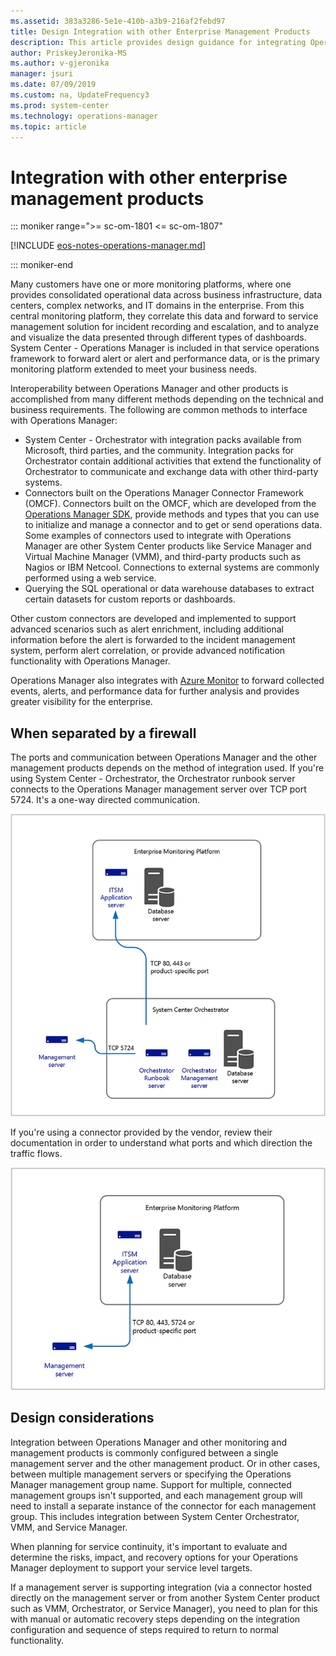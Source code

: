 ```yaml
---
ms.assetid: 383a3286-5e1e-410b-a3b9-216af2febd97
title: Design Integration with other Enterprise Management Products
description: This article provides design guidance for integrating Operations Manager with third-party enterprise management platforms.
author: PriskeyJeronika-MS
ms.author: v-gjeronika
manager: jsuri
ms.date: 07/09/2019
ms.custom: na, UpdateFrequency3
ms.prod: system-center
ms.technology: operations-manager
ms.topic: article
---
```


# Integration with other enterprise management products

::: moniker range=">= sc-om-1801 <= sc-om-1807"

[!INCLUDE [eos-notes-operations-manager.md](../includes/eos-notes-operations-manager.md)]

::: moniker-end

Many customers have one or more monitoring platforms, where one provides consolidated operational data across business infrastructure, data centers, complex networks, and IT domains in the enterprise. From this central monitoring platform, they correlate this data and forward to service management solution for incident recording and escalation, and to analyze and visualize the data presented through different types of dashboards. System Center - Operations Manager is included in that service operations framework to forward alert or alert and performance data, or is the primary monitoring platform extended to meet your business needs.  

Interoperability between Operations Manager and other products is accomplished from many different methods depending on the technical and business requirements. The following are common methods to interface with Operations Manager:

- System Center - Orchestrator with integration packs available from Microsoft, third parties, and the community.  Integration packs for Orchestrator contain additional activities that extend the functionality of Orchestrator to communicate and exchange data with other third-party systems.
- Connectors built on the Operations Manager Connector Framework (OMCF). Connectors built on the OMCF, which are developed from the [Operations Manager SDK](/previous-versions/system-center/developer/hh329086(v=msdn.10)), provide methods and types that you can use to initialize and manage a connector and to get or send operations data.  Some examples of connectors used to integrate with Operations Manager are other System Center products like Service Manager and Virtual Machine Manager (VMM), and third-party products such as Nagios or IBM Netcool.  Connections to external systems are commonly performed using a web service.  
- Querying the SQL operational or data warehouse databases to extract certain datasets for custom reports or dashboards.

Other custom connectors are developed and implemented to support advanced scenarios such as alert enrichment, including additional information before the alert is forwarded to the incident management system, perform alert correlation, or provide advanced notification functionality with Operations Manager.

Operations Manager also integrates with [Azure Monitor](/azure/azure-monitor/platform/om-agents/) to forward collected events, alerts, and performance data for further analysis and provides greater visibility for the enterprise.

## When separated by a firewall

The ports and communication between Operations Manager and the other management products depends on the method of integration used. If you're using System Center - Orchestrator, the Orchestrator runbook server connects to the Operations Manager management server over TCP port 5724. It's a one-way directed communication.  

![Illustration of the Integration with Orchestrator.](./media/plan-thirdparty-integration/om2016-integration-orchestrator.png)

If you're using a connector provided by the vendor, review their documentation in order to understand what ports and which direction the traffic flows.

![Illustration of the Integration with third party.](./media/plan-thirdparty-integration/om2016-integration-third-party.png)

## Design considerations

Integration between Operations Manager and other monitoring and management products is commonly configured between a single management server and the other management product. Or in other cases, between multiple management servers or specifying the Operations Manager management group name. Support for multiple, connected management groups isn't supported, and each management group will need to install a separate instance of the connector for each management group. This includes integration between System Center Orchestrator, VMM, and Service Manager.

When planning for service continuity, it's important to evaluate and determine the risks, impact, and recovery options for your Operations Manager deployment to support your service level targets.  

If a management server is supporting integration (via a connector hosted directly on the management server or from another System Center product such as VMM, Orchestrator, or Service Manager), you need to plan for this with manual or automatic recovery steps depending on the integration configuration and sequence of steps required to return to normal functionality.
